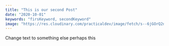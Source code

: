 ```yaml
---
title: "This is our second Post"
date: "2020-10-01"
keywords: "firsKeyword, secondKeyword"
image: "https://res.cloudinary.com/practicaldev/image/fetch/s--6jGOrQ2n--/c_imagga_scale,f_auto,fl_progressive,h_420,q_auto,w_1000/https://dev-to-uploads.s3.amazonaws.com/i/8jtf92at6nm531i8df05.jpg"
---
```


Change text to something else perhaps this